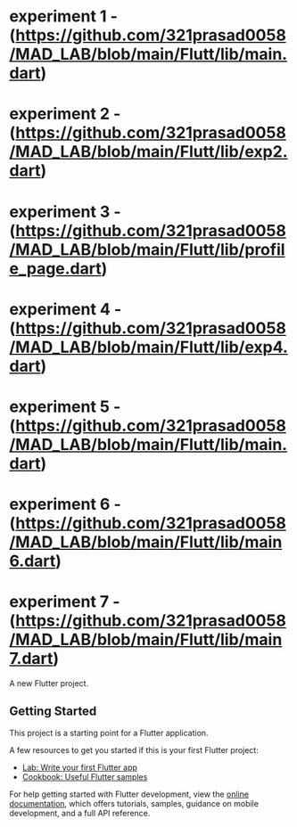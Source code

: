 # experiment 1 - (https://github.com/321prasad0058/MAD_LAB/blob/main/Flutt/lib/main.dart)
# experiment 2 - (https://github.com/321prasad0058/MAD_LAB/blob/main/Flutt/lib/exp2.dart)
# experiment 3 - (https://github.com/321prasad0058/MAD_LAB/blob/main/Flutt/lib/profile_page.dart)
# experiment 4 - (https://github.com/321prasad0058/MAD_LAB/blob/main/Flutt/lib/exp4.dart)
# experiment 5 - (https://github.com/321prasad0058/MAD_LAB/blob/main/Flutt/lib/main.dart)
# experiment 6 - (https://github.com/321prasad0058/MAD_LAB/blob/main/Flutt/lib/main6.dart)
# experiment 7 - (https://github.com/321prasad0058/MAD_LAB/blob/main/Flutt/lib/main7.dart)

A new Flutter project.

## Getting Started

This project is a starting point for a Flutter application.

A few resources to get you started if this is your first Flutter project:

- [Lab: Write your first Flutter app](https://docs.flutter.dev/get-started/codelab)
- [Cookbook: Useful Flutter samples](https://docs.flutter.dev/cookbook)

For help getting started with Flutter development, view the
[online documentation](https://docs.flutter.dev/), which offers tutorials,
samples, guidance on mobile development, and a full API reference.
